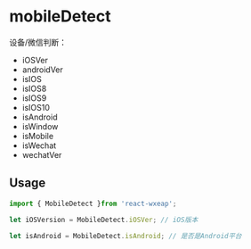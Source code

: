 # mobileDetect

设备/微信判断：

* iOSVer
* androidVer
* isIOS
* isIOS8
* isIOS9
* isIOS10
* isAndroid
* isWindow
* isMobile
* isWechat
* wechatVer

## Usage

```javascript
import { MobileDetect }from 'react-wxeap';

let iOSVersion = MobileDetect.iOSVer; // iOS版本

let isAndroid = MobileDetect.isAndroid; // 是否是Android平台

```